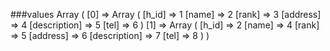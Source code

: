 ###values
    Array ( [0] => Array ( [h_id] => 1 [name] => 2 [rank] => 3 [address] => 4 [description] => 5 [tel] => 6 ) [1] => Array ( [h_id] => 2 [name] => 4 [rank] => 5 [address] => 6 [description] => 7 [tel] => 8 ) )